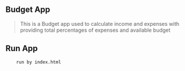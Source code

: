 ## Budget App
 
 > This is a Budget app used to calculate income and expenses with providing total percentages of expenses and available budget

## Run App 
```
    run by index.html
```    